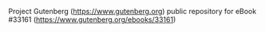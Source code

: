 Project Gutenberg (https://www.gutenberg.org) public repository for eBook #33161 (https://www.gutenberg.org/ebooks/33161)
